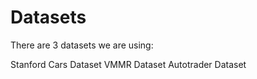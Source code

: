 # Datasets

There are 3 datasets we are using:

Stanford Cars Dataset
VMMR Dataset
Autotrader Dataset

